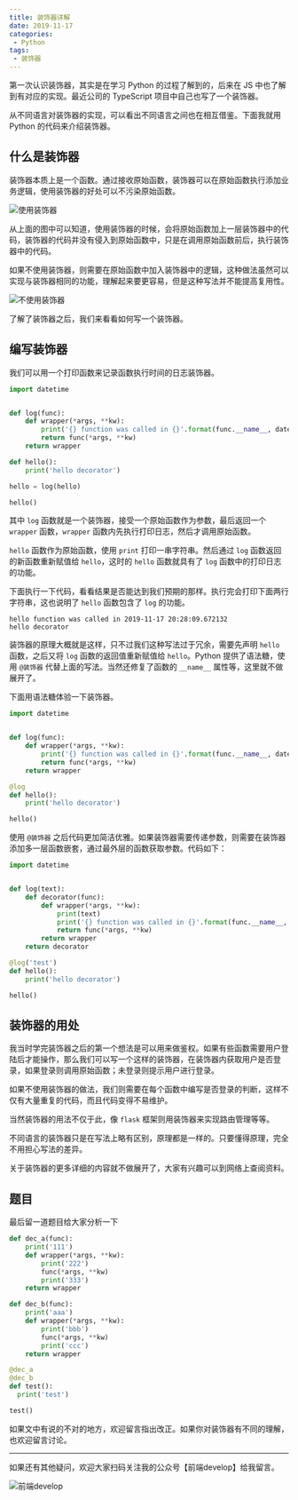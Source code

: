 ```yaml
---
title: 装饰器详解
date: 2019-11-17
categories:
 - Python
tags:
 - 装饰器
---
```


第一次认识装饰器，其实是在学习 Python 的过程了解到的，后来在 JS 中也了解到有对应的实现。最近公司的 TypeScript 项目中自己也写了一个装饰器。

从不同语言对装饰器的实现，可以看出不同语言之间也在相互借鉴。下面我就用 Python 的代码来介绍装饰器。

<!-- more -->

## 什么是装饰器

装饰器本质上是一个函数。通过接收原始函数，装饰器可以在原始函数执行添加业务逻辑，使用装饰器的好处可以不污染原始函数。

![使用装饰器](/imgs/python/1.png)

从上面的图中可以知道，使用装饰器的时候，会将原始函数加上一层装饰器中的代码，装饰器的代码并没有侵入到原始函数中，只是在调用原始函数前后，执行装饰器中的代码。

如果不使用装饰器，则需要在原始函数中加入装饰器中的逻辑，这种做法虽然可以实现与装饰器相同的功能，理解起来要更容易，但是这种写法并不能提高复用性。

![不使用装饰器](/imgs/python/2.png)

了解了装饰器之后，我们来看看如何写一个装饰器。


## 编写装饰器

我们可以用一个打印函数来记录函数执行时间的日志装饰器。

```Python
import datetime


def log(func):
    def wrapper(*args, **kw):
        print('{} function was called in {}'.format(func.__name__, datetime.datetime.now()))
        return func(*args, **kw)
    return wrapper

def hello():
    print('hello decorator')

hello = log(hello)

hello()
```

其中 `log` 函数就是一个装饰器，接受一个原始函数作为参数，最后返回一个 `wrapper` 函数，`wrapper` 函数内先执行打印日志，然后才调用原始函数。

`hello` 函数作为原始函数，使用 `print` 打印一串字符串。然后通过 `log` 函数返回的新函数重新赋值给 `hello`，这时的 `hello` 函数就具有了 `log` 函数中的打印日志的功能。

下面执行一下代码，看看结果是否能达到我们预期的那样。执行完会打印下面两行字符串，这也说明了 `hello` 函数包含了 `log` 的功能。

```shell
hello function was called in 2019-11-17 20:28:09.672132
hello decorator
```

装饰器的原理大概就是这样，只不过我们这种写法过于冗余，需要先声明 `hello` 函数，之后又将 `log` 函数的返回值重新赋值给
`hello`。Python 提供了语法糖，使用 `@装饰器` 代替上面的写法。当然还修复了函数的 `__name__` 属性等，这里就不做展开了。

下面用语法糖体验一下装饰器。

```Python
import datetime


def log(func):
    def wrapper(*args, **kw):
        print('{} function was called in {}'.format(func.__name__, datetime.datetime.now()))
        return func(*args, **kw)
    return wrapper

@log
def hello():
    print('hello decorator')

hello()
```

使用 `@装饰器` 之后代码更加简洁优雅。如果装饰器需要传递参数，则需要在装饰器添加多一层函数嵌套，通过最外层的函数获取参数。代码如下：

```Python
import datetime


def log(text):
    def decorator(func):
        def wrapper(*args, **kw):
            print(text)
            print('{} function was called in {}'.format(func.__name__, datetime.datetime.now()))
            return func(*args, **kw)
        return wrapper
    return decorator

@log('test')
def hello():
    print('hello decorator')

hello()
```


## 装饰器的用处

我当时学完装饰器之后的第一个想法是可以用来做鉴权。如果有些函数需要用户登陆后才能操作，那么我们可以写一个这样的装饰器，在装饰器内获取用户是否登录，如果登录则调用原始函数；未登录则提示用户进行登录。

如果不使用装饰器的做法，我们则需要在每个函数中编写是否登录的判断，这样不仅有大量重复的代码，而且代码变得不易维护。

当然装饰器的用法不仅于此，像 `flask` 框架则用装饰器来实现路由管理等等。

不同语言的装饰器只是在写法上略有区别，原理都是一样的。只要懂得原理，完全不用担心写法的差异。

关于装饰器的更多详细的内容就不做展开了，大家有兴趣可以到网络上查阅资料。


## 题目

最后留一道题目给大家分析一下

```Python
def dec_a(func):
    print('111')
    def wrapper(*args, **kw):
        print('222')
        func(*args, **kw)
        print('333')
    return wrapper

def dec_b(func):
    print('aaa')
    def wrapper(*args, **kw):
        print('bbb')
        func(*args, **kw)
        print('ccc')
    return wrapper

@dec_a
@dec_b
def test():
  print('test')

test()
```



如果文中有说的不对的地方，欢迎留言指出改正。如果你对装饰器有不同的理解，也欢迎留言讨论。


---

如果还有其他疑问，欢迎大家扫码关注我的公众号【前端develop】给我留言。

![前端develop](/imgs/qrcode.png)